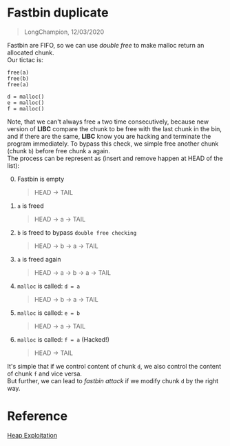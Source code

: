 # Fastbin duplicate
> LongChampion, 12/03/2020

Fastbin are FIFO, so we can use *double free* to make malloc return an allocated chunk.  
Our tictac is:
```
free(a)
free(b)
free(a)

d = malloc()
e = malloc()
f = malloc()
```
Note, that we can't always free `a` two time consecutively, because new version of **LIBC** compare the chunk to be free with the last chunk in the bin, and if there are the same, **LIBC** know you are hacking and terminate the program immediately. To bypass this check, we simple free another chunk (chunk `b`) before free chunk `a` again.  
The process can be represent as (insert and remove happen at HEAD of the list):

0. Fastbin is empty
    > HEAD -> TAIL
1. `a` is freed
    > HEAD -> a -> TAIL
2. `b` is freed to bypass `double free checking`
    > HEAD -> b -> a -> TAIL
3. `a` is freed again
    > HEAD -> a -> b -> a -> TAIL
4. `malloc` is called: `d = a`
    > HEAD -> b -> a -> TAIL
5. `malloc` is called: `e = b`
    > HEAD -> a -> TAIL
6. `malloc` is called: `f = a` (Hacked!)
    > HEAD -> TAIL

It's simple that if we control content of chunk `d`, we also control the content of chunk `f` and vice versa.  
But further, we can lead to *fastbin attack* if we modify chunk `d` by the right way.

# Reference
[Heap Exploitation](https://heap-exploitation.dhavalkapil.com/attacks/double_free.html)